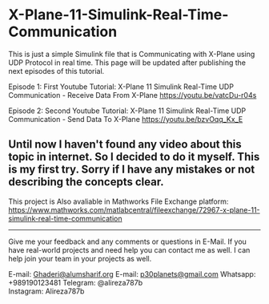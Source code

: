 # X-Plane-11-Simulink-Real-Time-Communication
This is just a simple Simulink file that is Communicating with X-Plane using UDP Protocol in real time.
This page will be updated after publishing the next episodes of this tutorial.



Episode 1: First Youtube Tutorial: X-Plane 11 Simulink Real-Time UDP Communication - Receive Data From X-Plane
https://youtu.be/vatcDu-r04s


Episode 2: Second Youtube Tutorial: X-Plane 11 Simulink Real-Time UDP Communication - Send Data To X-Plane
https://youtu.be/bzvOqq_Kx_E


Until now I haven't found any video about this topic in internet. So I decided to do it myself. This is my first try. Sorry if I have any mistakes or not describing the concepts clear. 
--------------------------
This project is Also avaliable in Mathworks File Exchange platform:
https://www.mathworks.com/matlabcentral/fileexchange/72967-x-plane-11-simulink-real-time-communication


-----------------------------
Give me your feedback and any comments or questions in E-Mail.
If you have real-world projects and need help you can contact me as well. I can help join your team in your projects as well.



E-mail: Ghaderi@alumsharif.org
E-mail: p30planets@gmail.com
Whatsapp: +989190123481
Telegram: @alireza787b   
Instagram: Alireza787b
